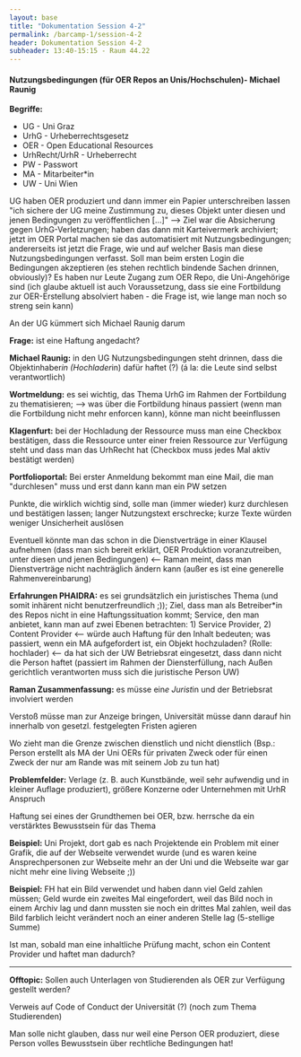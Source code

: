 ```yaml
---
layout: base
title: "Dokumentation Session 4-2"
permalink: /barcamp-1/session-4-2
header: Dokumentation Session 4-2
subheader: 13:40-15:15 - Raum 44.22
---
```

#### Nutzungsbedingungen (für OER Repos an Unis/Hochschulen)- Michael Raunig

**Begriffe:**
* UG - Uni Graz
* UrhG - Urheberrechtsgesetz
* OER - Open Educational Resources
* UrhRecht/UrhR - Urheberrecht
* PW - Passwort
* MA - Mitarbeiter*in
* UW - Uni Wien 

UG haben OER produziert und dann immer ein Papier unterschreiben lassen "ich sichere der UG meine Zustimmung zu, dieses Objekt <titel> unter diesen und jenen Bedingungen zu veröffentlichen [...]" --> Ziel war die Absicherung gegen UrhG-Verletzungen; haben das dann mit Karteivermerk archiviert; jetzt im OER Portal machen sie das automatisiert mit Nutzungsbedingungen; andererseits ist jetzt die Frage, wie und auf welcher Basis man diese Nutzungsbedingungen verfasst. Soll man beim ersten Login die Bedingungen akzeptieren (es stehen rechtlich bindende Sachen drinnen, obviously)? 
Es haben nur Leute Zugang zum OER Repo, die Uni-Angehörige sind (ich glaube aktuell ist auch Voraussetzung, dass sie eine Fortbildung zur OER-Erstellung absolviert haben - die Frage ist, wie lange man noch so streng sein kann) 

An der UG kümmert sich Michael Raunig darum 

**Frage:** ist eine Haftung angedacht?

**Michael Raunig:** in den UG Nutzungsbedingungen steht drinnen, dass die Objektinhaber*in (Hochlader*in) dafür haftet (?) (á la: die Leute sind selbst verantwortlich) 

**Wortmeldung:** es sei wichtig, das Thema UrhG im Rahmen der Fortbildung zu thematisieren; --> was über die Fortbildung hinaus passiert (wenn man die Fortbildung nicht mehr enforcen kann), könne man nicht beeinflussen

**Klagenfurt:** bei der Hochladung der Ressource muss man eine Checkbox bestätigen, dass die Ressource unter einer freien Ressource zur Verfügung steht und dass man das UrhRecht hat (Checkbox muss jedes Mal aktiv bestätigt werden) 

**Portfolioportal:** Bei erster Anmeldung bekommt man eine Mail, die man "durchlesen" muss und erst dann kann man ein PW setzen 

Punkte, die wirklich wichtig sind, solle man (immer wieder) kurz durchlesen und bestätigen lassen; langer Nutzungstext erschrecke; kurze Texte würden weniger Unsicherheit auslösen 

Eventuell könnte man das schon in die Dienstverträge in einer Klausel aufnehmen (dass man sich bereit erklärt, OER Produktion voranzutreiben, unter diesen und jenen Bedingungen) <-- Raman meint, dass man Dienstverträge nicht nachträglich ändern kann (außer es ist eine generelle Rahmenvereinbarung) 

**Erfahrungen PHAIDRA:** es sei grundsätzlich ein juristisches Thema (und somit inhärent nicht benutzerfreundlich ;)); Ziel, dass man als Betreiber*in des Repos nicht in eine Haftungssituation kommt; Service, den man anbietet, kann man auf zwei Ebenen betrachten: 1) Service Provider, 2) Content Provider <-- würde auch Haftung für den Inhalt bedeuten; was passiert, wenn ein MA aufgefordert ist, ein Objekt hochzuladen? (Rolle: hochlader) <-- da hat sich der UW Betriebsrat eingesetzt, dass dann nicht die Person haftet (passiert im Rahmen der Diensterfüllung, nach Außen gerichtlich verantworten muss sich die juristische Person UW) 

**Raman Zusammenfassung:** es müsse ein*e Jurist*in und der Betriebsrat involviert werden 

Verstoß müsse man zur Anzeige bringen, Universität müsse dann darauf hin innerhalb von gesetzl. festgelegten Fristen agieren 

Wo zieht man die Grenze zwischen dienstlich und nicht dienstlich (Bsp.: Person erstellt als MA der Uni OERs für privaten Zweck oder für einen Zweck der nur am Rande was mit seinem Job zu tun hat) 

**Problemfelder:** Verlage (z. B. auch Kunstbände, weil sehr aufwendig und in kleiner Auflage produziert), größere Konzerne oder Unternehmen mit UrhR Anspruch

Haftung sei eines der Grundthemen bei OER, bzw. herrsche da ein verstärktes Bewusstsein für das Thema 

**Beispiel:** Uni Projekt, dort gab es nach Projektende ein Problem mit einer Grafik, die auf der Webseite verwendet wurde (und es waren keine Ansprechpersonen zur Webseite mehr an der Uni und die Webseite war gar nicht mehr eine living Webseite ;))

**Beispiel:** FH hat ein Bild verwendet und haben dann viel Geld zahlen müssen; Geld wurde ein zweites Mal eingefordert, weil das Bild noch in einem Archiv lag und dann mussten sie noch ein drittes Mal zahlen, weil das Bild farblich leicht verändert noch an einer anderen Stelle lag (5-stellige Summe) 

Ist man, sobald man eine inhaltliche Prüfung macht, schon ein Content Provider und haftet man dadurch? 

---

**Offtopic:** Sollen auch Unterlagen von Studierenden als OER zur Verfügung gestellt werden? 

Verweis auf Code of Conduct der Universität (?) (noch zum Thema Studierenden) 

Man solle nicht glauben, dass nur weil eine Person OER produziert, diese Person volles Bewusstsein über rechtliche Bedingungen hat! 



